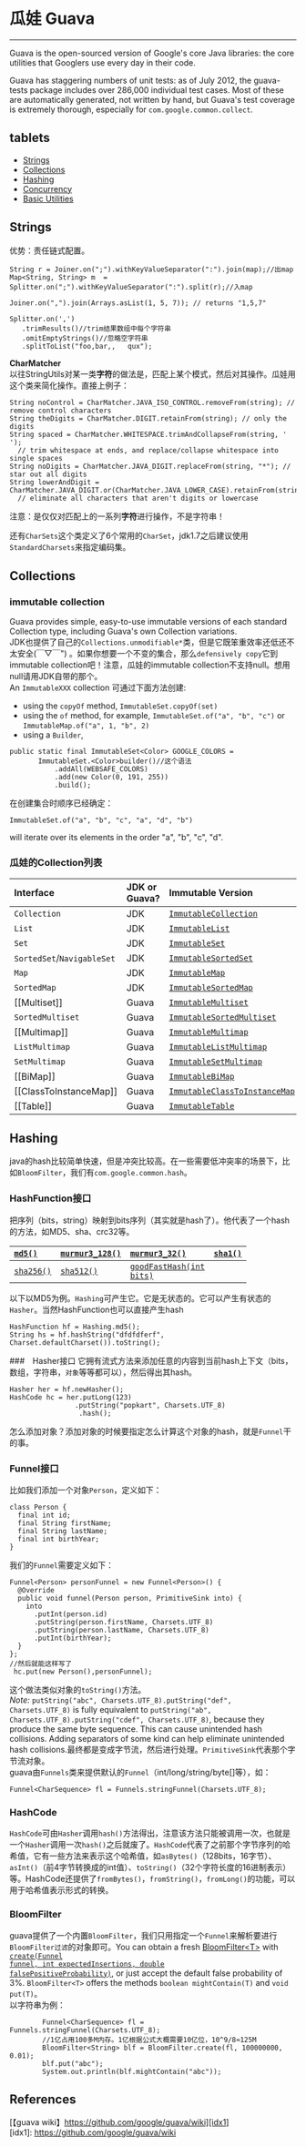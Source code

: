 <!--
link rel="stylesheet" href="http://yandex.st/highlightjs/6.2/styles/googlecode.min.css">
 
<script src="http://code.jquery.com/jquery-1.7.2.min.js"></script>
<script src="http://yandex.st/highlightjs/6.2/highlight.min.js"></script>
 
<script>hljs.initHighlightingOnLoad();</script>
<script type="text/javascript">
 $(document).ready(function(){
      $("h2,h3,h4,h5,h6").each(function(i,item){
        var tag = $(item).get(0).localName;
        $(item).attr("id","wow"+i);
        $("#category").append('<a class="new'+tag+'" href="#wow'+i+'">'+$(this).text()+'</a></br>');
        $(".newh2").css("margin-left",0);
        $(".newh3").css("margin-left",20);
        $(".newh4").css("margin-left",40);
        $(".newh5").css("margin-left",60);
        $(".newh6").css("margin-left",80);
      });
 });
</script>
<div id="category"></div>
-->
# 瓜娃 Guava
---
Guava is the open-sourced version of Google's core Java libraries: the core utilities that Googlers use every day in their code. 

Guava has staggering numbers of unit tests: as of July 2012, the guava-tests package includes over 286,000 individual test cases. Most of these are automatically generated, not written by hand, but Guava's test coverage is extremely thorough, especially for `com.google.common.collect`.
## tablets
* [Strings](#strings)
*  [Collections](#collections)
*  [Hashing](#hashing)
*  [Concurrency](#concurrency)
*  [Basic Utilities](#)


## Strings
优势：责任链式配置。

	String r = Joiner.on(";").withKeyValueSeparator(":").join(map);//出map
	Map<String, String> m  = Splitter.on(";").withKeyValueSeparator(":").split(r);//入map

	Joiner.on(",").join(Arrays.asList(1, 5, 7)); // returns "1,5,7"

	Splitter.on(',')
       .trimResults()//trim结果数组中每个字符串
       .omitEmptyStrings()//忽略空字符串
       .splitToList("foo,bar,,   qux");

**CharMatcher**  
以往StringUtils对某一类**字符**的做法是，匹配上某个模式，然后对其操作。瓜娃用这个类来简化操作。直接上例子：

```
String noControl = CharMatcher.JAVA_ISO_CONTROL.removeFrom(string); // remove control characters
String theDigits = CharMatcher.DIGIT.retainFrom(string); // only the digits
String spaced = CharMatcher.WHITESPACE.trimAndCollapseFrom(string, ' ');
  // trim whitespace at ends, and replace/collapse whitespace into single spaces
String noDigits = CharMatcher.JAVA_DIGIT.replaceFrom(string, "*"); // star out all digits
String lowerAndDigit = CharMatcher.JAVA_DIGIT.or(CharMatcher.JAVA_LOWER_CASE).retainFrom(string);
  // eliminate all characters that aren't digits or lowercase
```

注意：是仅仅对匹配上的一系列**字符**进行操作，不是字符串！

还有`CharSets`这个类定义了6个常用的`CharSet`，jdk1.7之后建议使用`StandardCharsets`来指定编码集。

## Collections

### immutable collection
Guava provides simple, easy-to-use immutable versions of each standard  Collection  type, including Guava's own  Collection  variations.  
JDK也提供了自己的`Collections.unmodifiable*`类，但是它既笨重效率还低还不太安全(￣▽￣") 。如果你想要一个不变的集合，那么`defensively copy`它到immutable collection吧！注意，瓜娃的immutable collection不支持null。想用null请用JDK自带的那个。    
An `ImmutableXXX` collection 可通过下面方法创建:
  * using the `copyOf` method, `ImmutableSet.copyOf(set)`
  * using the `of` method, for example, `ImmutableSet.of("a", "b", "c")` or `ImmutableMap.of("a", 1, "b", 2)`
  * using a `Builder`,
```
public static final ImmutableSet<Color> GOOGLE_COLORS =
       ImmutableSet.<Color>builder()//这个语法
           .addAll(WEBSAFE_COLORS)
           .add(new Color(0, 191, 255))
           .build();
```

在创建集合时顺序已经确定：
```
ImmutableSet.of("a", "b", "c", "a", "d", "b")
```
will iterate over its elements in the order "a", "b", "c", "d".

### 瓜娃的Collection列表 

| Interface | JDK or Guava? | Immutable Version |
|:----------|:--------------|:------------------|
| `Collection` | JDK           | <a href='http://google.github.io/guava/releases/snapshot/api/docs/com/google/common/collect/ImmutableCollection.html'><code>ImmutableCollection</code></a> |
| `List`    | JDK           | <a href='http://google.github.io/guava/releases/snapshot/api/docs/com/google/common/collect/ImmutableList.html'><code>ImmutableList</code></a> |
| `Set`     | JDK           | <a href='http://google.github.io/guava/releases/snapshot/api/docs/com/google/common/collect/ImmutableSet.html'><code>ImmutableSet</code></a> |
| `SortedSet`/`NavigableSet` | JDK           | <a href='http://google.github.io/guava/releases/snapshot/api/docs/com/google/common/collect/ImmutableSortedSet.html'><code>ImmutableSortedSet</code></a> |
| `Map`     | JDK           | <a href='http://google.github.io/guava/releases/snapshot/api/docs/com/google/common/collect/ImmutableMap.html'><code>ImmutableMap</code></a> |
| `SortedMap` | JDK           | <a href='http://google.github.io/guava/releases/snapshot/api/docs/com/google/common/collect/ImmutableSortedMap.html'><code>ImmutableSortedMap</code></a> |
| [[Multiset]] | Guava         | <a href='http://google.github.io/guava/releases/snapshot/api/docs/com/google/common/collect/ImmutableMultiset.html'><code>ImmutableMultiset</code></a> |
| `SortedMultiset` | Guava         | <a href='http://google.github.io/guava/releases/12.0/api/docs/com/google/common/collect/ImmutableSortedMultiset.html'><code>ImmutableSortedMultiset</code></a> |
| [[Multimap]] | Guava         | <a href='http://google.github.io/guava/releases/snapshot/api/docs/com/google/common/collect/ImmutableMultimap.html'><code>ImmutableMultimap</code></a> |
| `ListMultimap` | Guava         | <a href='http://google.github.io/guava/releases/snapshot/api/docs/com/google/common/collect/ImmutableListMultimap.html'><code>ImmutableListMultimap</code></a> |
| `SetMultimap` | Guava         | <a href='http://google.github.io/guava/releases/snapshot/api/docs/com/google/common/collect/ImmutableSetMultimap.html'><code>ImmutableSetMultimap</code></a> |
| [[BiMap]] | Guava         | <a href='http://google.github.io/guava/releases/snapshot/api/docs/com/google/common/collect/ImmutableBiMap.html'><code>ImmutableBiMap</code></a> |
| [[ClassToInstanceMap]] | Guava         | <a href='http://google.github.io/guava/releases/snapshot/api/docs/com/google/common/collect/ImmutableClassToInstanceMap.html'><code>ImmutableClassToInstanceMap</code></a> |
| [[Table]] | Guava         | <a href='http://google.github.io/guava/releases/snapshot/api/docs/com/google/common/collect/ImmutableTable.html'><code>ImmutableTable</code></a> |

## Hashing
java的hash比较简单快速，但是冲突比较高。在一些需要低冲突率的场景下，比如`BloomFilter`，我们有`com.google.common.hash`。  

### HashFunction接口
把序列（bits，string）映射到bits序列（其实就是hash了）。他代表了一个hash的方法，如MD5、sha、crc32等。  

| <a href='http://google.github.io/guava/releases/12.0/api/docs/com/google/common/hash/Hashing.html#md5()'><code>md5()</code></a> | <a href='http://google.github.io/guava/releases/12.0/api/docs/com/google/common/hash/Hashing.html#murmur3_128()'><code>murmur3_128()</code></a> | <a href='http://google.github.io/guava/releases/12.0/api/docs/com/google/common/hash/Hashing.html#murmur3_32()'><code>murmur3_32()</code></a> | <a href='http://google.github.io/guava/releases/12.0/api/docs/com/google/common/hash/Hashing.html#sha1()'><code>sha1()</code></a> |
|:----------------------------------------------------------------------------------------------------------------------------------------------------|:--------------------------------------------------------------------------------------------------------------------------------------------------------------------|:------------------------------------------------------------------------------------------------------------------------------------------------------------------|:------------------------------------------------------------------------------------------------------------------------------------------------------|
| <a href='http://google.github.io/guava/releases/12.0/api/docs/com/google/common/hash/Hashing.html#sha256()'><code>sha256()</code></a> | <a href='http://google.github.io/guava/releases/12.0/api/docs/com/google/common/hash/Hashing.html#sha512()'><code>sha512()</code></a>           | <a href='http://google.github.io/guava/releases/12.0/api/docs/com/google/common/hash/Hashing.html#goodFastHash(int)'><code>goodFastHash(int bits)</code></a> |


以下以MD5为例。`Hashing`可产生它。它是无状态的。它可以产生有状态的`Hasher`。当然HashFunction也可以直接产生hash

	HashFunction hf = Hashing.md5();
	String hs = hf.hashString("dfdfdferf", Charset.defaultCharset()).toString();
###　Hasher接口
它拥有流式方法来添加任意的内容到当前hash上下文（bits，数组，字符串，`对象`等等都可以），然后得出其hash。
	
	Hasher her = hf.newHasher();
	HashCode hc = her.putLong(123)
		   		   	.putString("popkart", Charsets.UTF_8)
				     .hash();
怎么添加对象？添加对象的时候要指定怎么计算这个对象的hash，就是`Funnel`干的事。

### Funnel接口
比如我们添加一个对象`Person`，定义如下：

```
class Person {
  final int id;
  final String firstName;
  final String lastName;
  final int birthYear;
}

```
我们的`Funnel`需要定义如下：

```
Funnel<Person> personFunnel = new Funnel<Person>() {
  @Override
  public void funnel(Person person, PrimitiveSink into) {
    into
      .putInt(person.id)
      .putString(person.firstName, Charsets.UTF_8)
      .putString(person.lastName, Charsets.UTF_8)
      .putInt(birthYear);
  }
};
//然后就能这样写了
 hc.put(new Person(),personFunnel);
```
这个做法类似对象的`toString()`方法。  
_Note:_ `putString("abc", Charsets.UTF_8).putString("def", Charsets.UTF_8)` is fully equivalent to `putString("ab", Charsets.UTF_8).putString("cdef", Charsets.UTF_8)`, because they produce the same byte sequence.  This can cause unintended hash collisions.  Adding separators of some kind can help eliminate unintended hash collisions.最终都是变成字节流，然后进行处理。`PrimitiveSink`代表那个字节流对象。  
guava由`Funnels`类来提供默认的`Funnel`（int/long/string/byte[]等），如：

	Funnel<CharSequence> fl = Funnels.stringFunnel(Charsets.UTF_8);




### HashCode
`HashCode`可由`Hasher`调用`hash()`方法得出，注意该方法只能被调用一次，也就是一个`Hasher`调用一次`hash()`之后就废了。`HashCode`代表了之前那个字节序列的哈希值，它有一些方法来表示这个哈希值，如`asBytes()`（128bits，16字节）、`asInt()`（前4字节转换成的int值）、`toString()`（32个字符长度的16进制表示）等。HashCode还提供了`fromBytes()`，`fromString()`，`fromLong()`的功能，可以用于哈希值表示形式的转换。

### BloomFilter
guava提供了一个内置`BloomFilter`，我们只用指定一个`Funnel`来解析要进行`BloomFilter过滤`的对象即可。You can obtain a fresh [BloomFilter&lt;T&gt;](http://google.github.io/guava/releases/snapshot/api/docs/com/google/common/hash/BloomFilter.html) with <a href='http://google.github.io/guava/releases/snapshot/api/docs/com/google/common/hash/BloomFilter.html#create(com.google.common.hash.Funnel, int, double)'><code>create(Funnel funnel, int expectedInsertions, double falsePositiveProbability)</code></a>, or just accept the default false probability of 3%. `BloomFilter<T>` offers the methods `boolean mightContain(T)` and `void put(T)`。  
以字符串为例：

```
		Funnel<CharSequence> fl = Funnels.stringFunnel(Charsets.UTF_8);
		//1亿占用100多M内存。1亿根据公式大概需要10亿位，10^9/8≈125M
		BloomFilter<String> blf = BloomFilter.create(fl, 100000000, 0.01);
		blf.put("abc");
		System.out.println(blf.mightContain("abc"));
```

## References
[【guava wiki】https://github.com/google/guava/wiki][idx1]  
[idx1]: https://github.com/google/guava/wiki
